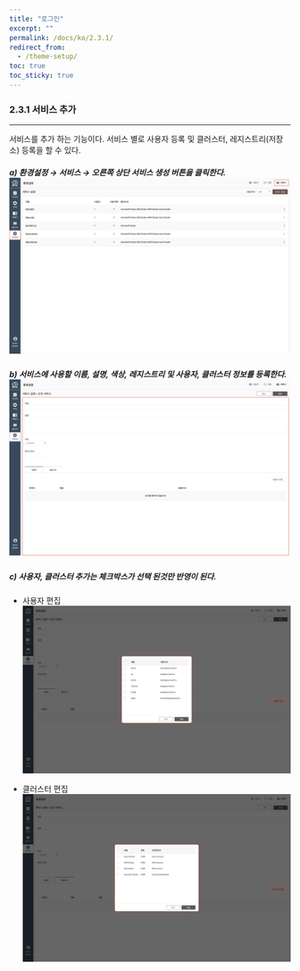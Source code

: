 ```yaml
---
title: "로그인"
excerpt: ""
permalink: /docs/ko/2.3.1/
redirect_from:
  - /theme-setup/
toc: true
toc_sticky: true
---
```


### 2.3.1    서비스 추가

---

서비스를 추가 하는 기능이다. 서비스 별로 사용자 등록 및 클러스터, 레지스트리\(저장소\) 등록을 할 수 있다.

##### a\) 환경설정 → 서비스 → 오른쪽 상단 서비스 생성 버튼을 클릭한다.![](/assets/KR/3.0.0/2.3.1_1.png)

##### b\) 서비스에 사용할 이름, 설명, 색상, 레지스트리 및 사용자, 클러스터 정보를 등록한다.![](/assets/KR/3.0.0/2.3.1_2.png)

##### c\) 사용자, 클러스터 추가는 체크박스가 선택 된것만 반영이 된다.

* 사용자 편집![](/assets/KR/3.0.0/2.3.1_3.png)

* 클러스터 편집![](/assets/KR/3.0.0/2.3.1_4.png)
